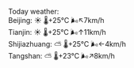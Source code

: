 Today weather:  
Beijing: ☀️   🌡️+25°C 🌬️↖7km/h  
Tianjin: ☀️   🌡️+25°C 🌬️↑11km/h  
Shijiazhuang: ⛅️  🌡️+25°C 🌬️←4km/h  
Tangshan: ⛅️  🌡️+23°C 🌬️↗8km/h  
